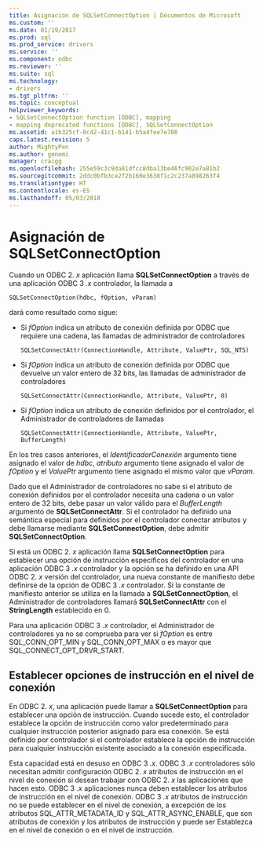```yaml
---
title: Asignación de SQLSetConnectOption | Documentos de Microsoft
ms.custom: ''
ms.date: 01/19/2017
ms.prod: sql
ms.prod_service: drivers
ms.service: ''
ms.component: odbc
ms.reviewer: ''
ms.suite: sql
ms.technology:
- drivers
ms.tgt_pltfrm: ''
ms.topic: conceptual
helpviewer_keywords:
- SQLSetConnectOption function [ODBC], mapping
- mapping deprecated functions [ODBC], SQLSetConnectOption
ms.assetid: a1b325cf-0c42-41c1-b141-b5a4fee7e708
caps.latest.revision: 5
author: MightyPen
ms.author: genemi
manager: craigg
ms.openlocfilehash: 255e59c3c9da81dfcc8dba13be46fc902e7a81b2
ms.sourcegitcommit: 2ddc0bfb3ce2f2b160e3638f1c2c237a898263f4
ms.translationtype: HT
ms.contentlocale: es-ES
ms.lasthandoff: 05/03/2018
---
```

# <a name="sqlsetconnectoption-mapping"></a>Asignación de SQLSetConnectOption
Cuando un ODBC 2. *x* aplicación llama **SQLSetConnectOption** a través de una aplicación ODBC 3 *.x* controlador, la llamada a  
  
```  
SQLSetConnectOption(hdbc, fOption, vParam)  
```  
  
 dará como resultado como sigue:  
  
-   Si *fOption* indica un atributo de conexión definida por ODBC que requiere una cadena, las llamadas de administrador de controladores  
  
    ```  
    SQLSetConnectAttr(ConnectionHandle, Attribute, ValuePtr, SQL_NTS)  
    ```  
  
-   Si *fOption* indica un atributo de conexión definida por ODBC que devuelve un valor entero de 32 bits, las llamadas de administrador de controladores  
  
    ```  
    SQLSetConnectAttr(ConnectionHandle, Attribute, ValuePtr, 0)  
    ```  
  
-   Si *fOption* indica un atributo de conexión definidos por el controlador, el Administrador de controladores de llamadas  
  
    ```  
    SQLSetConnectAttr(ConnectionHandle, Attribute, ValuePtr, BufferLength)  
    ```  
  
 En los tres casos anteriores, el *IdentificadorConexión* argumento tiene asignado el valor de *hdbc*, *atributo* argumento tiene asignado el valor de *fOption* y el *ValuePtr* argumento tiene asignado el mismo valor que *vParam*.  
  
 Dado que el Administrador de controladores no sabe si el atributo de conexión definidos por el controlador necesita una cadena o un valor entero de 32 bits, debe pasar un valor válido para el *BufferLength* argumento de **SQLSetConnectAttr**. Si el controlador ha definido una semántica especial para definidos por el controlador conectar atributos y debe llamarse mediante **SQLSetConnectOption**, debe admitir **SQLSetConnectOption**.  
  
 Si está un ODBC 2. *x* aplicación llama **SQLSetConnectOption** para establecer una opción de instrucción específicos del controlador en una aplicación ODBC 3 *.x* controlador y la opción se ha definido en una API ODBC 2. *x* versión del controlador, una nueva constante de manifiesto debe definirse de la opción de ODBC 3 *.x* controlador. Si la constante de manifiesto anterior se utiliza en la llamada a **SQLSetConnectOption**, el Administrador de controladores llamará **SQLSetConnectAttr** con el **StringLength** establecido en 0.  
  
 Para una aplicación ODBC 3 *.x* controlador, el Administrador de controladores ya no se comprueba para ver si *fOption* es entre SQL_CONN_OPT_MIN y SQL_CONN_OPT_MAX o es mayor que SQL_CONNECT_OPT_DRVR_START.  
  
## <a name="setting-statement-options-on-the-connection-level"></a>Establecer opciones de instrucción en el nivel de conexión  
 En ODBC 2. *x*, una aplicación puede llamar a **SQLSetConnectOption** para establecer una opción de instrucción. Cuando sucede esto, el controlador establece la opción de instrucción como valor predeterminado para cualquier instrucción posterior asignado para esa conexión. Se está definido por controlador si el controlador establece la opción de instrucción para cualquier instrucción existente asociado a la conexión especificada.  
  
 Esta capacidad está en desuso en ODBC 3 *.x*. ODBC 3 *.x* controladores sólo necesitan admitir configuración ODBC 2. *x* atributos de instrucción en el nivel de conexión si desean trabajar con ODBC 2. *x* las aplicaciones que hacen esto. ODBC 3 *.x* aplicaciones nunca deben establecer los atributos de instrucción en el nivel de conexión. ODBC 3 *.x* atributos de instrucción no se puede establecer en el nivel de conexión, a excepción de los atributos SQL_ATTR_METADATA_ID y SQL_ATTR_ASYNC_ENABLE, que son atributos de conexión y los atributos de instrucción y puede ser Establezca en el nivel de conexión o en el nivel de instrucción.
